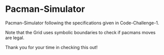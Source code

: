 # Pacman-Simulator

Pacman-Simulator following the specifications given in Code-Challenge-1.

Note that the Grid uses symbolic boundaries to check if pacmans moves are legal.

Thank you for your time in checking this out!